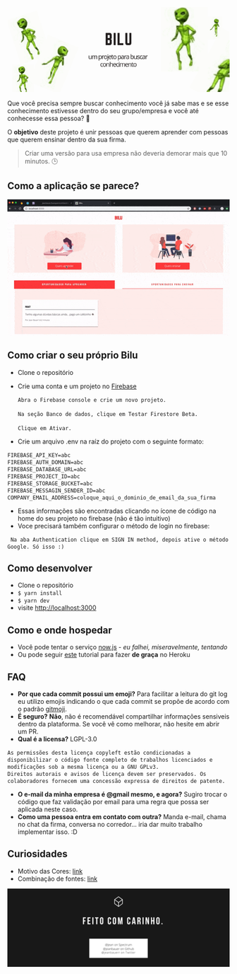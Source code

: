 <p align="center">
  <img src="./_busquem-conhecimento.png" alt="Busquem conhecimento logo" />
</p>

Que você precisa sempre buscar conhecimento você já sabe mas e se esse conhecimento estivesse dentro do seu grupo/empresa e você até conhecesse essa pessoa? 🤔

O **objetivo** deste projeto é unir pessoas que querem aprender com pessoas que querem ensinar dentro da sua firma.

> Criar uma versão para usa empresa não deveria demorar mais que 10 minutos. 🕒

## Como a aplicação se parece?

<p align="center">
  <img src="./_preview.gif" alt="Animação com demonstração de uso da aplicação" />
</p>

## Como criar o seu próprio Bilu

- Clone o repositório
- Crie uma conta e um projeto no [Firebase](https://firebase.google.com)

  ```
  Abra o Firebase console e crie um novo projeto.

  Na seção Banco de dados, clique em Testar Firestore Beta.

  Clique em Ativar.
  ```

- Crie um arquivo .env na raíz do projeto com o seguinte formato:

```.env
FIREBASE_API_KEY=abc
FIREBASE_AUTH_DOMAIN=abc
FIREBASE_DATABASE_URL=abc
FIREBASE_PROJECT_ID=abc
FIREBASE_STORAGE_BUCKET=abc
FIREBASE_MESSAGIN_SENDER_ID=abc
COMPANY_EMAIL_ADDRESS=coloque_aqui_o_dominio_de_email_da_sua_firma
```

- Essas informações são encontradas clicando no ícone de código na home do seu projeto no firebase (não é tão intuitivo)
- Voce precisará também configurar o método de login no firebase:

```
 Na aba Authentication clique em SIGN IN method, depois ative o método Google. Só isso :)
```

## Como desenvolver

- Clone o repositório
- `$ yarn install`
- `$ yarn dev`
- visite [http://localhost:3000](http://localhost:3000)

## Como e onde hospedar

- Você pode tentar o serviço [now.js](https://zeit.co/now) - _eu falhei, miseravelmente, tentando_
- Ou pode seguir [este](https://medium.com/@jeanbauer/como-hospedar-uma-aplica%C3%A7%C3%A3o-feita-com-next-js-no-heroku-8557421d7ed6) tutorial para fazer **de graça** no Heroku

## FAQ

- **Por que cada commit possui um emoji?** Para facilitar a leitura do git log eu utilizo emojis indicando o que cada commit se propõe de acordo com o padrão [gitmoji](https://gitmoji.carloscuesta.me/).
- **É seguro?** **Não**, não é recomendável compartilhar informações sensiveis dentro da plataforma. Se você vê como melhorar, não hesite em abrir um PR.
- **Qual é a licensa?** LGPL-3.0

```
As permissões desta licença copyleft estão condicionadas a disponibilizar o código fonte completo de trabalhos licenciados e modificações sob a mesma licença ou a GNU GPLv3.
Direitos autorais e avisos de licença devem ser preservados. Os colaboradores fornecem uma concessão expressa de direitos de patente.
```

- **O e-mail da minha empresa é @gmail mesmo, e agora?** Sugiro trocar o código que faz validação por email para uma regra que possa ser aplicada neste caso.
- **Como uma pessoa entra em contato com outra?** Manda e-mail, chama no chat da firma, conversa no corredor... iria dar muito trabalho implementar isso. :D

## Curiosidades

- Motivo das Cores: [link](https://www.fastcompany.com/90272442/bye-millennial-pink-living-coral-is-pantones-color-of-the-year)
- Combinação de fontes: [link](https://fontpair.co/)

<p align="center">
  <img src="./_made-with-carinho.png" alt="Feito com carinho por Jean Bauer" />
</p>

